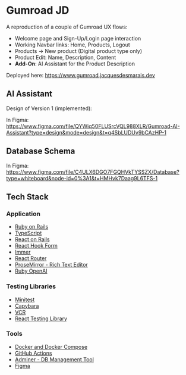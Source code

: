 # Gumroad JD

A reproduction of a couple of Gumroad UX flows:

- Welcome page and Sign-Up/Login page interaction
- Working Navbar links: Home, Products, Logout
- Products -> New product (Digital product type only)
- Product Edit: Name, Description, Content
- **Add-On**: AI Assistant for the Product Description

Deployed here: https://www.gumroad.jacquesdesmarais.dev

## AI Assistant

Design of Version 1 (implemented):

In Figma: https://www.figma.com/file/QYWiq50FLUSrcVQL988XLR/Gumroad-AI-Assistant?type=design&mode=design&t=q4SbLUDUv9bCAzHP-1

## Database Schema

In Figma: https://www.figma.com/file/C4ULX6DGO7FGQHVkTYSSZX/Database?type=whiteboard&node-id=0%3A1&t=HMHvk7Daag9L6TFS-1

## Tech Stack

### Application

- [Ruby on Rails](https://guides.rubyonrails.org/)
- [TypeScript](https://www.typescriptlang.org/docs/handbook/intro.html)
- [React on Rails](https://www.shakacode.com/react-on-rails/docs/)
- [React Hook Form](https://react-hook-form.com/)
- [Immer](https://immerjs.github.io/immer/)
- [React Router](https://reactrouter.com/)
- [ProseMirror - Rich Text Editor](https://prosemirror.net/)
- [Ruby OpenAI](https://github.com/alexrudall/ruby-openai?tab=readme-ov-file#ruby-openai)

### Testing Libraries

- [Minitest](http://docs.seattlerb.org/minitest/)
- [Capybara](https://rubydoc.info/github/teamcapybara/capybara/master)
- [VCR](https://benoittgt.github.io/vcr)
- [React Testing Library](https://testing-library.com/docs/react-testing-library/intro)

### Tools

- [Docker and Docker Compose](https://docs.docker.com/reference/)
- [GitHub Actions](https://docs.github.com/en/actions/quickstart)
- [Adminer - DB Management Tool](https://www.adminer.org/)
- [Figma](https://www.figma.com/)
